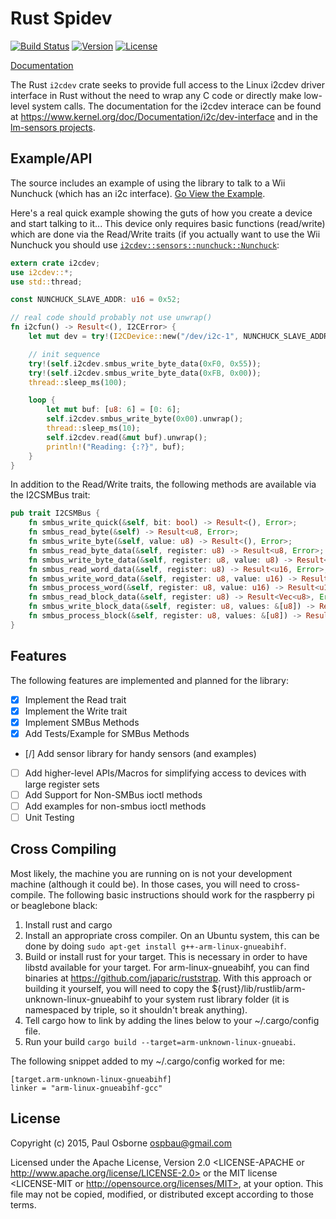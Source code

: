 Rust Spidev
===========

[![Build Status](https://travis-ci.org/rust-embedded/rust-i2cdev.svg?branch=master)](https://travis-ci.org/rust-embedded/rust-i2cdev)
[![Version](https://img.shields.io/crates/v/i2cdev.svg)](https://crates.io/crates/i2cdev)
[![License](https://img.shields.io/crates/l/i2cdev.svg)](https://github.com/rust-embedded/rust-i2cdev/blob/master/README.md#license)

[Documentation](https://rust-embedded.github.io/rust-i2cdev)

The Rust `i2cdev` crate seeks to provide full access to the Linux i2cdev
driver interface in Rust without the need to wrap any C code or directly make
low-level system calls.  The documentation for the i2cdev interace can
be found at https://www.kernel.org/doc/Documentation/i2c/dev-interface and
in the [lm-sensors projects](http://www.lm-sensors.org/).

Example/API
-----------

The source includes an example of using the library to talk to a Wii
Nunchuck (which has an i2c interface).
[Go View the Example](https://github.com/rust-embedded/rust-i2cdev/blob/master/examples/nunchuck.rs).

Here's a real quick example showing the guts of how you create a
device and start talking to it...  This device only requires basic
functions (read/write) which are done via the Read/Write traits (if
you actually want to use the Wii Nunchuck you should use
[`i2cdev::sensors::nunchuck::Nunchuck`][nunchuck]:

```rust
extern crate i2cdev;
use i2cdev::*;
use std::thread;

const NUNCHUCK_SLAVE_ADDR: u16 = 0x52;

// real code should probably not use unwrap()
fn i2cfun() -> Result<(), I2CError> {
    let mut dev = try!(I2CDevice::new("/dev/i2c-1", NUNCHUCK_SLAVE_ADDR));

    // init sequence
    try!(self.i2cdev.smbus_write_byte_data(0xF0, 0x55));
    try!(self.i2cdev.smbus_write_byte_data(0xFB, 0x00));
    thread::sleep_ms(100);

    loop {
        let mut buf: [u8: 6] = [0: 6];
        self.i2cdev.smbus_write_byte(0x00).unwrap();
        thread::sleep_ms(10);
        self.i2cdev.read(&mut buf).unwrap();
        println!("Reading: {:?}", buf);
    }
}
```

In addition to the Read/Write traits, the following methods are
available via the I2CSMBus trait:

```rust
pub trait I2CSMBus {
    fn smbus_write_quick(&self, bit: bool) -> Result<(), Error>;
    fn smbus_read_byte(&self) -> Result<u8, Error>;
    fn smbus_write_byte(&self, value: u8) -> Result<(), Error>;
    fn smbus_read_byte_data(&self, register: u8) -> Result<u8, Error>;
    fn smbus_write_byte_data(&self, register: u8, value: u8) -> Result<(), Error>;
    fn smbus_read_word_data(&self, register: u8) -> Result<u16, Error>;
    fn smbus_write_word_data(&self, register: u8, value: u16) -> Result<(), Error>;
    fn smbus_process_word(&self, register: u8, value: u16) -> Result<u16, Error>;
    fn smbus_read_block_data(&self, register: u8) -> Result<Vec<u8>, Error>;
    fn smbus_write_block_data(&self, register: u8, values: &[u8]) -> Result<(), Error>;
    fn smbus_process_block(&self, register: u8, values: &[u8]) -> Result<(), Error>;
}
```

[nunchuck]: http://rust-embedded.github.io/rust-i2cdev/i2cdev/sensors/nunchuck/struct.Nunchuck.html

Features
--------

The following features are implemented and planned for the library:

- [x] Implement the Read trait
- [x] Implement the Write trait
- [x] Implement SMBus Methods
- [x] Add Tests/Example for SMBus Methods
- [/] Add sensor library for handy sensors (and examples)
- [ ] Add higher-level APIs/Macros for simplifying access to devices
      with large register sets
- [ ] Add Support for Non-SMBus ioctl methods
- [ ] Add examples for non-smbus ioctl methods
- [ ] Unit Testing

Cross Compiling
---------------

Most likely, the machine you are running on is not your development
machine (although it could be).  In those cases, you will need to
cross-compile.  The following basic instructions should work for the
raspberry pi or beaglebone black:

1. Install rust and cargo
2. Install an appropriate cross compiler.  On an Ubuntu system, this
   can be done by doing `sudo apt-get install g++-arm-linux-gnueabihf`.
3. Build or install rust for your target.  This is necessary in order
   to have libstd available for your target.  For arm-linux-gnueabihf,
   you can find binaries at https://github.com/japaric/ruststrap.
   With this approach or building it yourself, you will need to copy
   the ${rust}/lib/rustlib/arm-unknown-linux-gnueabihf to your system
   rust library folder (it is namespaced by triple, so it shouldn't
   break anything).
4. Tell cargo how to link by adding the lines below to your
   ~/.cargo/config file.
5. Run your build `cargo build --target=arm-unknown-linux-gnueabi`.

The following snippet added to my ~/.cargo/config worked for me:

```
[target.arm-unknown-linux-gnueabihf]
linker = "arm-linux-gnueabihf-gcc"
```

License
-------

Copyright (c) 2015, Paul Osborne <ospbau@gmail.com>

Licensed under the Apache License, Version 2.0 <LICENSE-APACHE or
http://www.apache.org/license/LICENSE-2.0> or the MIT license
<LICENSE-MIT or http://opensource.org/licenses/MIT>, at your
option.  This file may not be copied, modified, or distributed
except according to those terms.
